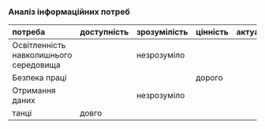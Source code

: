 ### Аналіз інформаційних потреб
|потреба	|доступність	|зрозумілість	|цінність	|актуальність|
|:-       |:-           |:-           |:-       |:-          |
|	Освітленність навколишнього середовища| |незрозуміло|
|Безпека праці||    |дорого|    |
|	Отримання даних||незрозуміло|
|танці|довго| |
